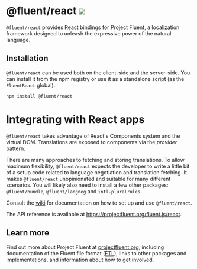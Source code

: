 # @fluent/react ![](https://github.com/projectfluent/fluent.js/workflows/@fluent/react/badge.svg)

`@fluent/react` provides React bindings for Project Fluent, a localization
framework designed to unleash the expressive power of the natural language.


## Installation

`@fluent/react` can be used both on the client-side and the server-side. You
can install it from the npm registry or use it as a standalone script (as the
`FluentReact` global).

    npm install @fluent/react


# Integrating with React apps

`@fluent/react` takes advantage of React's Components system and the virtual
DOM. Translations are exposed to components via the _provider_ pattern.

There are many approaches to fetching and storing translations. To allow
maximum flexibility, `@fluent/react` expects the developer to write a little
bit of a setup code related to language negotiation and translation fetching.
It makes `@fluent/react` unopinionated and suitable for many different
scenarios. You will likely also need to install a few other packages:
`@fluent/bundle`, `@fluent/langneg` and `intl-pluralrules`.

Consult the [wiki][] for documentation on how to set up and use
`@fluent/react`.

The API reference is available at https://projectfluent.org/fluent.js/react.

[wiki]: https://github.com/projectfluent/fluent.js/wiki/React-Bindings


## Learn more

Find out more about Project Fluent at [projectfluent.org][], including
documentation of the Fluent file format ([FTL][]), links to other packages and
implementations, and information about how to get involved.

[projectfluent.org]: https://projectfluent.org
[FTL]: https://projectfluent.org/fluent/guide/
